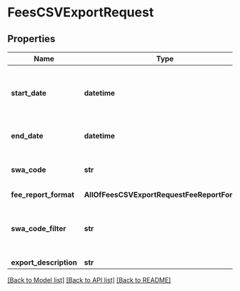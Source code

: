 # FeesCSVExportRequest

## Properties
Name | Type | Description | Notes
------------ | ------------- | ------------- | -------------
**start_date** | **datetime** | Must be within 30 days of provided end_date Must be provided if end_date is provided | 
**end_date** | **datetime** | Must occur on or after the provided start_date | 
**swa_code** | **str** | Must be provided if user is a contractor Max length 4 characters | [optional] 
**fee_report_format** | **AllOfFeesCSVExportRequestFeeReportFormat** |  | 
**swa_code_filter** | **str** | Required if fee_report_format &#x3D; single_org_one_csv Max length 4 characters | [optional] 
**export_description** | **str** |  | [optional] 

[[Back to Model list]](../README.md#documentation-for-models) [[Back to API list]](../README.md#documentation-for-api-endpoints) [[Back to README]](../README.md)

